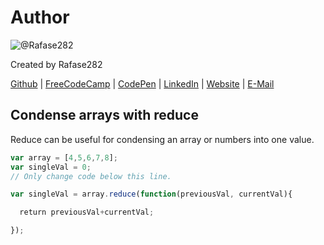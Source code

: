 # Author
![@Rafase282](https://avatars0.githubusercontent.com/Rafase282?&s=128)

Created by Rafase282

[Github](https://github.com/Rafase282) | [FreeCodeCamp](http://www.freecodecamp.com/rafase282) | [CodePen](http://codepen.io/Rafase282/) | [LinkedIn](https://www.linkedin.com/in/rafase282) | [Website](https://rafase282.github.io/) | [E-Mail](mailto:rafase282@gmail.com)

## Condense arrays with reduce
Reduce can be useful for condensing an array or numbers into one value.

```js
var array = [4,5,6,7,8];
var singleVal = 0;
// Only change code below this line.

var singleVal = array.reduce(function(previousVal, currentVal){

  return previousVal+currentVal;

});
```
